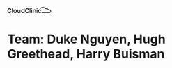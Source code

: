 <img src="./cloudclinic-logo.svg?sanitize=true" alt="CloudClinic" style="max-width:20%;">

# Team: Duke Nguyen, Hugh Greethead, Harry Buisman
